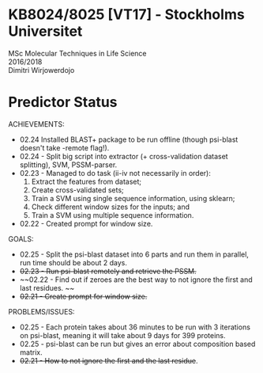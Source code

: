 # KB8024/8025 [VT17] - Stockholms Universitet
MSc Molecular Techniques in Life Science <br>
2016/2018 <br>
Dimitri Wirjowerdojo<br>

# Predictor Status
ACHIEVEMENTS:
* 02.24 Installed BLAST+ package to be run offline (though psi-blast doesn't take -remote flag!).
* 02.24 - Split big script into extractor (+ cross-validation dataset splitting), SVM, PSSM-parser.
* 02.23 - Managed to do task (ii-iv not necessarily in order):
  1. Extract the features from dataset;
  2. Create cross-validated sets;
  3. Train a SVM using single sequence information, using sklearn;
  4. Check different window sizes for the inputs; and
  6. Train a SVM using multiple sequence information.
* 02.22 - Created prompt for window size.

GOALS:
* 02.25 - Split the psi-blast dataset into 6 parts and run them in parallel, run time should be about 2 days.
* ~~02.23 - Run psi-blast remotely and retrieve the PSSM.~~
* ~~02.22 - Find out if zeroes are the best way to not ignore the first and last residues. ~~<br>
* ~~02.21 - Create prompt for window size.~~ <br>

PROBLEMS/ISSUES:
* 02.25 - Each protein takes about 36 minutes to be run with 3 iterations on psi-blast, meaning it will take about 9 days for 399 proteins.
* 02.25 - psi-blast can be run but gives an error about composition based matrix.
* ~~02.21 - How to not ignore the first and the last residue~~.
